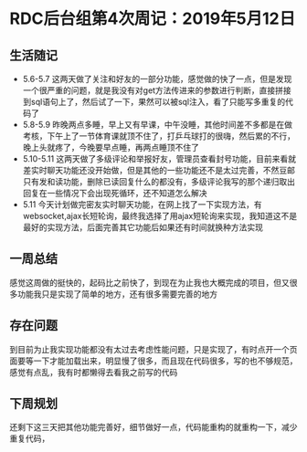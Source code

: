 # RDC后台组第4次周记：2019年5月12日

## 生活随记
- 5.6-5.7 这两天做了关注和好友的一部分功能，感觉做的快了一点，但是发现一个很严重的问题，就是我没有对get方法传进来的参数进行判断，直接拼接到sql语句上了，然后试了一下，果然可以被sql注入，看了只能写多重复的代码了
- 5.8-5.9 昨晚两点多睡，早上又有早课，中午没睡，其他时间差不多都是在做考核，下午上了一节体育课就顶不住了，打乒乓球打的很嗨，然后累的不行，晚上头就疼了，今晚要早点睡，再两点睡顶不住了
- 5.10-5.11 这两天做了多级评论和举报好友，管理员查看封号功能，目前来看就差实时聊天功能还没开始做，但是其他的一些功能还不是太过完善，不然豆邮只有发和读功能，删除已读回复什么的都没有，多级评论我写的那个递归取出回复在一些情况下会出现死循环，还不知道怎么解决
- 5.11 今天计划做完密友实时聊天功能，在网上找了一下实现方法，有websocket,ajax长短轮询，最终我选择了用ajax短轮询来实现，我知道这不是最好的实现方法，后面完善其它功能后如果还有时间就换种方法实现

## 一周总结
感觉这周做的挺快的，起码比之前快了，到现在为止我也大概完成的项目，但又很多功能我只是实现了简单的地方，还有很多需要完善的地方


## 存在问题
到目前为止我实现功能都没有太过去考虑性能问题，只是实现了，有时点开一个页面要等一下才能加载出来，明显慢了很多，而且现在代码很多，写的也不够规范，感觉有点乱，我有时都懒得去看我之前写的代码


## 下周规划
还剩下这三天把其他功能完善好，细节做好一点，代码能重构的就重构一下，减少重复代码，

